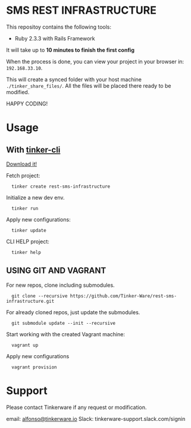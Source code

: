 SMS REST INFRASTRUCTURE
===

This repositoy contains the following tools: 

  - Ruby 2.3.3 with Rails Framework

It will take up to **10 minutes to finish the first config**

When the process is done, you can view your project in your browser in: `192.168.33.10`.

This will create a synced folder with your host machine `./tinker_share_files/`.
All the files will be placed there ready to be modified.

HAPPY CODING!


Usage
===

## With [tinker-cli](https://github.com/thetonymaster/tinker-cli/releases/download/v0.1/tinker-cli)
[Download it!](https://github.com/thetonymaster/tinker-cli/releases/download/v0.1/tinker-cli)

Fetch project: 
```
  tinker create rest-sms-infrastructure
```

Initialize a new dev env.
```
  tinker run
```

Apply new configurations: 
```
  tinker update
```

CLI HELP project: 
```
  tinker help
```

## USING GIT AND VAGRANT

For new repos, clone including submodules.

```
  git clone --recursive https://github.com/Tinker-Ware/rest-sms-infrastructure.git
```

For already cloned repos, just update the submodules.
```
  git submodule update --init --recursive
```

Start working with the created Vagrant machine:
```
  vagrant up
```

Apply new configurations
```
  vagrant provision
```


Support
===

Please contact Tinkerware if any request or modification.

email: alfonso@tinkerware.io
Slack: tinkerware-support.slack.com/signin
